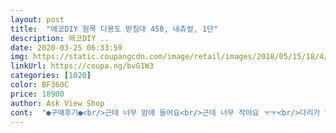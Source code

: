 ```yaml
---
layout: post 
title:  "에코DIY 원목 다용도 받침대 450, 내츄럴, 1단" 
description: 에코DIY ..
date: 2020-03-25 06:33:59 
img: https://static.coupangcdn.com/image/retail/images/2018/05/15/18/4/5c4e7f14-ee0a-437b-889f-7485eadcae32.jpg 
linkUrl: https://coupa.ng/bvG1W3 
categories: [1020] 
color: BF360C 
price: 18900 
author: Ask View Shop 
cont:  "●구매후기●<br/>근데 너무 맘에 들어요<br/>근데 너무 작아요 ㅜㅜ<br/>다리가 안들어간다는 리뷰가 많던데 저도 그냥 위에서 바로 내려넣으니까 안 들어가더라구요.<br/><br/>상판을 뒤집은 상태에서 한 손으론 상판이 움직이지 않게 잡고 다리를 힘을 줘 누르면서 좌우로 왔다갔다하면 잘 들어가요.<br/> 한 손으로 힘들면 무릎으로 상판을 누르고 두 손으로 다리를 흔들어서 넣어주세요.<br/> 그냥 쑥쑥 잘 들어가요<br/>어머 이 사이즈는 무엇??<br/>완전 미니 미니 사이즈에여<br/>용도를 바꿀듯해요<br/>울 아이들 밥그릇 받침으로<br/>원목은 아주 좋아요<br/>저렴하니까라고 생각하기엔 퀄리티대비 비싼거 같기도하고.<br/>.<br/><br/>조립은 아주 간단하게 다리를 상판에 끼워넣고 보강대를 연결하는 거에요.<br/><br/>조립은 완전쉽고<br/>쨋든 완성품은 괜찮아요.<br/><br/>화분 놓을 곳이 필요해서 찾다가 마음에 들어 구매했습니다.<br/> 그러나 다른 분들 후기에 나와있듯이 한쪽 다리 끼우는게 너무 두꺼워서 안들어가더군요.<br/> 반품할까 생각하다가 귀찮은 관계로 커터칼로 깎아서 끼우니 다행히도 맞더군요.<br/> 조립해놓고 보면은 참 좋은 상품인거 같아요.<br/> 튼튼하고 화분이랑 어울려요<br/>화분 받침으로 구매한거였는데 생각보다 상판 마감이나 사이즈가 괜찮아서 다과상으로 사용하려고요ㅎㅎ 화분은 그냥 바닥에 두죠 뭐.<br/><br/>" 
---
```

